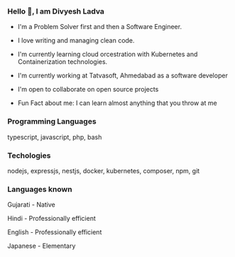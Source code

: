 ### Hello 👋, I am Divyesh Ladva

- I'm a Problem Solver first and then a Software Engineer.

- I love writing and managing clean code.

- I'm currently learning cloud orcestration with Kubernetes and Containerization technologies.

- I'm currently working at Tatvasoft, Ahmedabad as a software developer

- I'm open to collaborate on open source projects

- Fun Fact about me: I can learn almost anything that you throw at me


### Programming Languages

typescript, javascript, php, bash


### Techologies

nodejs, expressjs, nestjs, docker, kubernetes, composer, npm, git 


### Languages known

Gujarati - Native

Hindi - Professionally efficient

English - Professionally efficient

Japanese - Elementary


<!--
**dvdagreat/dvdagreat** is a ✨ _special_ ✨ repository because its `README.md` (this file) appears on your GitHub profile.

Here are some ideas to get you started:

- 🔭 I’m currently working on ...
- 🌱 I’m currently learning ...
- 👯 I’m looking to collaborate on ...
- 🤔 I’m looking for help with ...
- 💬 Ask me about ...
- 📫 How to reach me: ...
- 😄 Pronouns: ...
- ⚡ Fun fact: ...
-->

